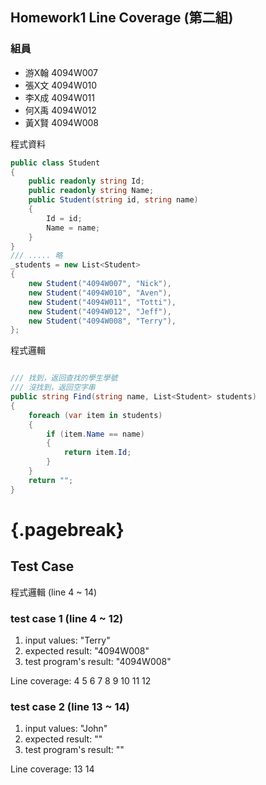 <link href="https://fonts.googleapis.com/css2?family=Fira+Code&display=swap" rel="stylesheet">
<link href="../static/main.css" rel="stylesheet" />

## Homework1 Line Coverage (第二組)

### 組員

* 游X翰 4094W007
* 張X文 4094W010
* 李X成 4094W011
* 何X禹 4094W012
* 黃X賢 4094W008

程式資料
``` {.cs .numberLines}
public class Student
{
    public readonly string Id;
    public readonly string Name;
    public Student(string id, string name)
    {
        Id = id;
        Name = name;
    }
}
/// ..... 略
_students = new List<Student>
{
    new Student("4094W007", "Nick"),
    new Student("4094W010", "Aven"),
    new Student("4094W011", "Totti"),
    new Student("4094W012", "Jeff"),
    new Student("4094W008", "Terry"),
};
```
程式邏輯
```{.cs .numberLines startFrom="1"}

/// 找到，返回查找的學生學號
/// 沒找到，返回空字串
public string Find(string name, List<Student> students)
{
    foreach (var item in students)
    {
        if (item.Name == name)
        {
            return item.Id;
        }
    }
    return "";
}
```

# {.pagebreak}

## Test Case  

程式邏輯 (line 4 ~ 14)

### test case 1 (line 4 ~ 12)

1. input values: "Terry"
2. expected result: "4094W008"
3. test program's result: "4094W008"

Line coverage:  4 5 6 7 8 9 10 11 12 

### test case 2 (line 13 ~ 14)

1. input values: "John" 
2. expected result: ""
3. test program's result: ""

Line coverage: 13 14
